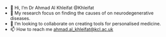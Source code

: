 - 👋 Hi, I’m Dr Ahmad Al Khleifat @Khleifat
- 👀 My research focus on finding the causes of on neurodegenerative diseases.
- 💞️ I’m looking to collaborate on creating tools for personalised medicine.
- 📫 How to reach me ahmad.al_khleifat@kcl.ac.uk

<!---
Khleifat/Khleifat is a ✨ special ✨ repository because its `README.md` (this file) appears on your GitHub profile.
You can click the Preview link to take a look at your changes.
--->
